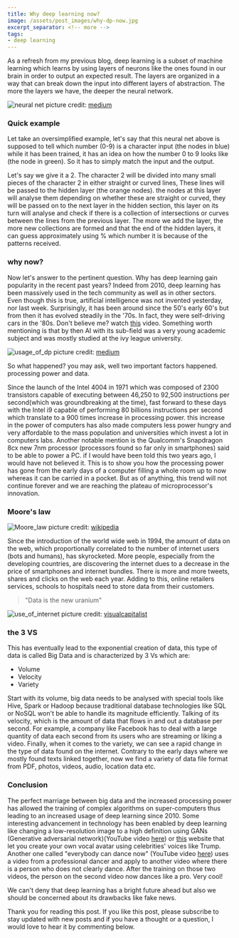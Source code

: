 ```yaml
---
title: Why deep learning now?
image: /assets/post_images/why-dp-now.jpg
excerpt_separator: <!-- more -->
tags:
- deep learning
---
```



As a refresh from my previous blog, deep learning is a subset of machine learning which learns by using layers of neurons like the ones found in our brain in order to output an expected result. The layers are organized in a way that can break down the input into different layers of abstraction. The more the layers we have, the deeper the neural network.<!-- more -->

![neural net](/blog/assets/post_cont_image/nn.jpeg)
picture credit: [medium](https://medium.com/xanaduai/making-a-neural-network-quantum-34069e284bcf)

### Quick example

Let take an oversimplified example, let's say that this neural net above is supposed to tell which number (0-9) is a character input (the nodes in blue) while it has been trained, it has an idea on how the number 0 to 9 looks like (the node in green). So it has to simply match the input and the output.

Let's say we give it a 2. The character 2 will be divided into many small pieces of the character 2 in either straight or curved lines, These lines will be passed to the hidden layer (the orange nodes). the nodes at this layer will analyse them depending on whether these are straight or curved, they will be passed on to the next layer in the hidden section, this layer on its turn will analyse and check if there is a collection of intersections or curves between the lines from the previous layer. The more we add the layer, the more new collections are formed and that the end of the hidden layers, it can guess approximately using % which number it is because of the patterns received.

### why now?

Now let's answer to the pertinent question. Why has deep learning gain popularity in the recent past years? Indeed from 2010, deep learning has been massively used in the tech community as well as in other sectors. Even though this is true, artificial intelligence was not invented yesterday, nor last week. Surprisingly, it has been around since the 50's early 60's but from then it has evolved steadily in the '70s. In fact, they were self-driving cars in the '80s. Don't believe me? watch [this](https://www.youtube.com/watch?v=_HbVWm7wdmE) video. Something worth mentioning is that by then AI with its sub-field was a very young academic subject and was mostly studied at the ivy league university.

![usage_of_dp](/blog/assets/post_cont_image/usage-dp.png)
picture credit: [medium](https://blog.ai-academy.com/six-graphs-to-understand-the-state-of-ai-academic-research-3a79cac4c9c2)

So what happened? you may ask, well two important factors happened. processing power and data.

Since the launch of the Intel 4004 in 1971 which was composed of 2300 transistors capable of executing between 46,250 to 92,500 instructions per second(which was groundbreaking at the time), fast forward to these days with the Intel i9 capable of performing 80 billions instructions per second which translate to a 900 times increase in processing power. this increase in the power of computers has also made computers less power hungry and very affordable to the mass population and universities which invest a lot in computers labs. Another notable mention is the Qualcomm's Snapdragon 8cx new 7nm processor (processors found so far only in smartphones) said to be able to power a PC. if I would have been told this two years ago, I would have not believed it. This is to show you how the processing power has gone from the early days of a computer filling a whole room up to now whereas it can be carried in a pocket. But as of anything, this trend will not continue forever and we are reaching the plateau of microprocessor's innovation.

### Moore's law

![Moore_law](/blog/assets/post_cont_image/mlaw.jpg)
picture credit: [wikipedia](https://en.wikipedia.org/wiki/Moore%27s_law)



Since the introduction of the world wide web in 1994, the amount of data on the web, which proportionally correlated to the number of internet users (bots and humans), has skyrocketed. More people, especially from the developing countries, are discovering the internet dues to a decrease in the price of smartphones and internet bundles. There is more and more tweets, shares and clicks on the web each year. Adding to this, online retailers services, schools to hospitals need to store data from their customers.

> "Data is the new uranium"

![use_of_internet](/blog/assets/post_cont_image/web-per-min.jpg)
picture credit: [visualcapitalist](https://www.visualcapitalist.com/internet-minute-2018/)

### the 3 VS

This has eventually lead to the exponential creation of data, this type of data is called Big Data and is characterized by 3 Vs which are:

* Volume
* Velocity
* Variety

Start with its volume, big data needs to be analysed with special tools like Hive, Spark or Hadoop because traditional database technologies like SQL or NoSQL won't be able to handle its magnitude efficiently. Talking of its velocity, which is the amount of data that flows in and out a database per second. For example, a company like Facebook has to deal with a large quantity of data each second from its users who are streaming or liking a video. Finally, when it comes to the variety, we can see a rapid change in the type of data found on the internet. Contrary to the early days where we mostly found texts linked together, now we find a variety of data file format from PDF, photos, videos, audio, location data etc.

### Conclusion

The perfect marriage between big data and the increased processing power has allowed the training of complex algorithms on super-computers thus leading to an increased usage of deep learning since 2010. Some interesting advancement in technology has been enabled by deep learning like changing a low-resolution image to a high definition using GANs (Generative adversarial network)(YouTube video [here](https://www.youtube.com/watch?v=HvH0b9K_Iro)) or [this](https://lyrebird.ai/) website that let you create your own vocal avatar using celebrities' voices like Trump. Another one called "everybody can dance now" (YouTube video [here](https://www.youtube.com/watch?v=WzRonX_bs34)) uses a video from a professional dancer and apply to another video where there is a person who does not clearly dance. After the training on those two videos, the person on the second video now dances like a pro. Very cool!

We can't deny that deep learning has a bright future ahead but also we should be concerned about its drawbacks like fake news.

Thank you for reading this post. If you like this post, please subscribe to stay updated with new posts and if you have a thought or a question, I would love to hear it by commenting below.
